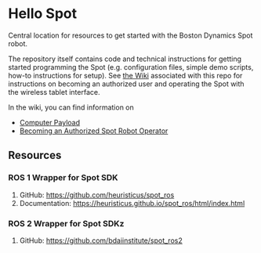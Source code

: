# Hello Spot

Central location for resources to get started with the Boston Dynamics Spot robot.

The repository itself contains code and technical instructions for getting started programming the Spot (e.g. configuration files, simple demo scripts, how-to instructions for setup). See [the Wiki](https://github.com/uwgraphics/hello-spot/wiki) associated with this repo for instructions on becoming an authorized user and operating the Spot with the wireless tablet interface.

In the wiki, you can find information on
* [Computer Payload](https://github.com/uwgraphics/hello-spot/wiki/Computer-Payload)
* [Becoming an Authorized Spot Robot Operator](https://github.com/uwgraphics/hello-spot/wiki)

## Resources
### ROS 1 Wrapper for Spot SDK
1. GitHub: https://github.com/heuristicus/spot_ros
2. Documentation: https://heuristicus.github.io/spot_ros/html/index.html

### ROS 2 Wrapper for Spot SDKz
1. GitHub: https://github.com/bdaiinstitute/spot_ros2
